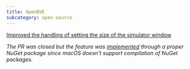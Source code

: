 ```yaml
---
title: OpenBVE
subcategory: open-source
---
```

[Improved the handling of setting the size of the simulator window](https://github.com/leezer3/OpenBVE/pull/692)

*The PR was closed but the feature was [implemented](https://openbve-project.net/intro/v1.8.2.0/) through a proper NuGet package since macOS doesn't support compilation of NuGet packages.*
